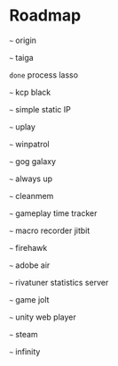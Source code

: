 # Roadmap

`~` origin

`~` taiga

`done` process lasso

`~` kcp black

`~` simple static IP

`~` uplay

`~` winpatrol

`~` gog galaxy

`~` always up

`~` cleanmem

`~` gameplay time tracker

`~` macro recorder jitbit

`~` firehawk

`~` adobe air

`~` rivatuner statistics server

`~` game jolt

`~` unity web player

`~` steam

`~` infinity
